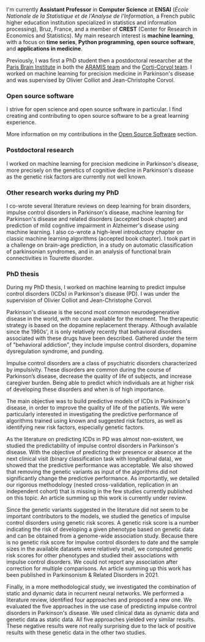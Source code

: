 I'm currently **Assistant Professor** in **Computer Science** at **ENSAI**
(*École Nationale de la Statistique et de l'Analyse de l'Information*,
a French public higher education institution specialized in statistics and
information processing), Bruz, France, and a member of **CREST**
(Center for Research in Economics and Statistics).
My main research interest is **machine learning**, with a focus on
**time series**, **Python programming**, **open source software**, and
**applications in medicine**.

Previously, I was first a PhD student then a postdoctoral researcher at the
[Paris Brain Institute](https://icm-institute.org/en/)
in both the [ARAMIS team](https://www.aramislab.fr) and the
[Corti-Corvol team](https://institutducerveau-icm.org/en/team/team-corti-corvol/).
I worked on machine learning for precision medicine in Parkinson's
disease and was supervised by Olivier Colliot and Jean-Christophe Corvol.


### Open source software

I strive for open science and open source software in particular.
I find creating and contributing to open source software to be a great
learning experience.

More information on my contributions in the
[Open Source Software](/open_source_software.md) section.


### Postdoctoral research

I worked on machine learning for precision medicine in Parkinson's
disease, more precisely on the genetics of cognitive decline in Parkinson's
disease as the genetic risk factors are currently not well known.


### Other research works during my PhD

I co-wrote several literature reviews on deep learning for brain disorders,
impulse control disorders in Parkinson's disease,
machine learning for Parkinson's disease and related disorders (accepted book chapter)
and prediction of mild cognitive impairment in Alzheimer's disease using machine learning.
I also co-wrote a high-level introductory chapter on classic machine learning algorithms (accepted book chapter).
I took part in a challenge on brain-age prediction,
in a study on automatic classification of parkinsonian syndromes,
and in an analysis of functional brain connectivities in Tourette disorder.


### PhD thesis

During my PhD thesis, I worked on machine learning to predict impulse control
disorders (ICDs) in Parkinson's disease (PD). I was under the supervision of
Olivier Colliot and Jean-Christophe Corvol.

Parkinson's disease is the second most common neurodegenerative disease in
the world, with no cure available for the moment. The therapeutic strategy is
based on the dopamine replacement therapy. Although available since the 1960s',
it is only relatively recently that behavioral disorders associated with these
drugs have been described. Gathered under the term of "behavioral addiction",
they include impulse control disorders, dopamine dysregulation syndrome,
and punding.

Impulse control disorders are a class of psychiatric disorders characterized by impulsivity.
These disorders are common during the course of Parkinson’s disease, decrease
the quality of life of subjects, and increase caregiver burden. Being able to predict
which individuals are at higher risk of developing these disorders and when is of high
importance.

The main objective was to build predictive models of ICDs in Parkinson's disease,
in order to improve the quality of life of the patients. We were particularly
interested in investigating the predictive performance of algorithms trained
using known and suggested risk factors, as well as identifying new risk factors,
especially genetic factors.

As the literature on predicting ICDs in PD was almost non-existent, we studied
the predictability of impulse control disorders in Parkinson's disease.
With the objective of predicting their presence or absence at the next clinical visit
(binary classification task with longitudinal data), we showed that the
predictive performance was acceptable. We also showed that removing the genetic
variants as input of the algorithms did not significantly change the predictive
performance. As importantly, we detailed our rigorous methodology
(nested cross-validation, replication in an independent cohort) that
is missing in the few studies currently published on this topic.
An article summing up this work is currently under review.

Since the genetic variants suggested in the literature did not seem to be
important contributors to the models, we studied the genetics of impulse control
disorders using genetic risk scores. A genetic risk score is a number indicating
the risk of developing a given phenotype based on genetic data and can be obtained
from a genome-wide association study. Because there is no genetic risk score
for impulse control disorders to date and the sample sizes in the available
datasets were relatively small, we computed genetic risk scores for other
phenotypes and studied their associations with impulse control disorders.
We could not report any association after correction for multiple comparisons.
An article summing up this work has been published in Parkinsonism & Related
Disorders in 2021.

Finally, in a more methodological study, we investigated the combination of
static and dynamic data in recurrent neural networks. We performed a literature
review, identified four approaches and proposed a new one. We evaluated the
five approaches in the use case of predicting impulse control disorders in
Parkinson's disease. We used clinical data as dynamic data and genetic data
as static data. All five approaches yielded very similar results. These negative
results were not really surprising due to the lack of positive results with
these genetic data in the other two studies.
